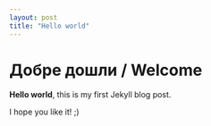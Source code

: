 ```yaml
---
layout: post
title: "Hello world"
---
```

# Добре дошли / Welcome

**Hello world**, this is my first Jekyll blog post.

I hope you like it! ;)
